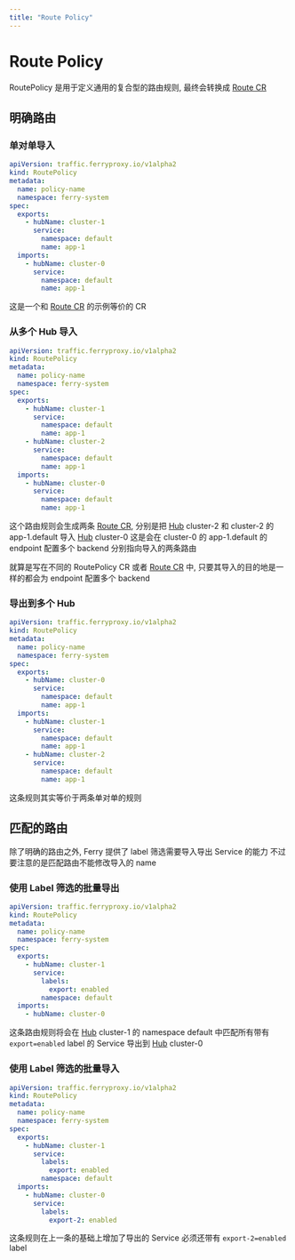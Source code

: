 ```yaml
---
title: "Route Policy"
---
```


# Route Policy

RoutePolicy 是用于定义通用的复合型的路由规则, 最终会转换成 [Route CR][1]

## 明确路由
### 单对单导入

``` yaml
apiVersion: traffic.ferryproxy.io/v1alpha2
kind: RoutePolicy
metadata:
  name: policy-name
  namespace: ferry-system
spec:
  exports:
    - hubName: cluster-1
      service:
        namespace: default
        name: app-1
  imports:
    - hubName: cluster-0
      service:
        namespace: default
        name: app-1
```
这是一个和 [Route CR][1] 的示例等价的 CR

### 从多个 Hub 导入

``` yaml
apiVersion: traffic.ferryproxy.io/v1alpha2
kind: RoutePolicy
metadata:
  name: policy-name
  namespace: ferry-system
spec:
  exports:
    - hubName: cluster-1
      service:
        namespace: default
        name: app-1
    - hubName: cluster-2
      service:
        namespace: default
        name: app-1
  imports:
    - hubName: cluster-0
      service:
        namespace: default
        name: app-1
```

这个路由规则会生成两条 [Route CR][1], 
分别是把 [Hub][2] cluster-2 和 cluster-2 的 app-1.default 导入 [Hub][2] cluster-0 
这是会在 cluster-0 的 app-1.default 的 endpoint 配置多个 backend 分别指向导入的两条路由

就算是写在不同的 RoutePolicy CR 或者 [Route CR][1] 中, 只要其导入的目的地是一样的都会为 endpoint 配置多个 backend

### 导出到多个 Hub

``` yaml
apiVersion: traffic.ferryproxy.io/v1alpha2
kind: RoutePolicy
metadata:
  name: policy-name
  namespace: ferry-system
spec:
  exports:
    - hubName: cluster-0
      service:
        namespace: default
        name: app-1
  imports:
    - hubName: cluster-1
      service:
        namespace: default
        name: app-1
    - hubName: cluster-2
      service:
        namespace: default
        name: app-1
```

这条规则其实等价于两条单对单的规则

## 匹配的路由

除了明确的路由之外, Ferry 提供了 label 筛选需要导入导出 Service 的能力
不过要注意的是匹配路由不能修改导入的 name

### 使用 Label 筛选的批量导出
``` yaml
apiVersion: traffic.ferryproxy.io/v1alpha2
kind: RoutePolicy
metadata:
  name: policy-name
  namespace: ferry-system
spec:
  exports:
    - hubName: cluster-1
      service:
        labels:
          export: enabled
        namespace: default
  imports:
    - hubName: cluster-0
```

这条路由规则将会在 [Hub][2] cluster-1 的 namespace default 中匹配所有带有 `export=enabled` label 的 Service 导出到 [Hub][2] cluster-0

### 使用 Label 筛选的批量导入
``` yaml
apiVersion: traffic.ferryproxy.io/v1alpha2
kind: RoutePolicy
metadata:
  name: policy-name
  namespace: ferry-system
spec:
  exports:
    - hubName: cluster-1
      service:
        labels:
          export: enabled
        namespace: default
  imports:
    - hubName: cluster-0
      service:
        labels:
          export-2: enabled
```

这条规则在上一条的基础上增加了导出的 Service 必须还带有 `export-2=enabled` label

[1]: ./route
[2]: ./hub